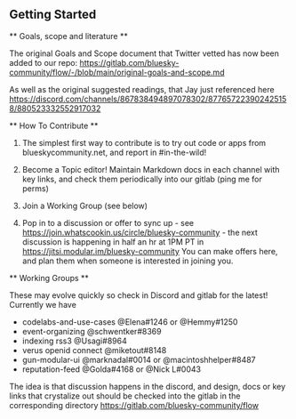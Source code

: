 ## Getting Started

** Goals, scope and literature **

The original Goals and Scope document that Twitter vetted has now been added to our repo:
https://gitlab.com/bluesky-community/flow/-/blob/main/original-goals-and-scope.md

As well as the original suggested readings, that Jay just referenced here
https://discord.com/channels/867838494897078302/877657223902425158/880523332552917032

** How To Contribute **

1) The simplest first way to contribute is to try out code or apps from blueskycommunity.net, and report in #in-the-wild!  

2) Become a Topic editor!  Maintain Markdown docs in each channel with key links, and check them periodically into our gitlab (ping me for perms)

3) Join a Working Group  (see below)

4) Pop in to a discussion or offer to sync up - see https://join.whatscookin.us/circle/bluesky-community - the next discussion is happening in half an hr at 1PM PT in https://jitsi.modular.im/bluesky-community
You can make offers here, and plan them when someone is interested in joining you.

** Working Groups **

These may evolve quickly so check in Discord and gitlab for the latest!  Currently we have

 - codelabs-and-use-cases  @Elena#1246 or @Hemmy#1250
 - event-organizing @schwentker#8369
 - indexing rss3 @Usagi#8964
 - verus openid connect @miketout#8148
 - gun-modular-ui @marknadal#0014 or @macintoshhelper#8487 
 - reputation-feed @Golda#4168 or @Nick L#0043 

The idea is that discussion happens in the discord, and design, docs or key links that crystalize out should be checked into the gitlab in the corresponding directory https://gitlab.com/bluesky-community/flow
